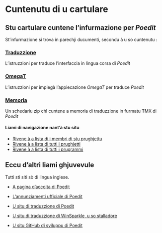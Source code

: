 # Cuntenutu di u cartulare

## Stu cartulare cuntene l’infurmazione per _Poedit_

St’infurmazione si trova in parechji ducumenti, secondu à u so cuntenutu :

### [Traduzzione](Traduzzione.md)
L’istruzzioni per traduce l’interfaccia in lingua corsa di _Poedit_

### [OmegaT](OmegaT.md)
L’istruzzioni per impiegà l’appiecazione _OmegaT_ per traduce _Poedit_

### [Memoria](Memoria.zip)
Un schedariu zip chì cuntene a memoria di traduzzione in furmatu TMX di _Poedit_

#### Liami di navigazione nant’à stu situ
- [Rivene à a lista di i membri di stu prughjettu](./)
- [Rivene à a lista di tutti i prughjetti](../)
- [Rivene à a lista di tutti i prugrammi](../../../../#readme)

## Eccu d’altri liami ghjuvevule
Tutti sti siti sò di lingua inglese.

- [A pagina d’accolta di Poedit](https://poedit.net/)

- [L’annunziamenti ufficiale di Poedit](https://poedit.net/news)

- [U situ di traduzzione di Poedit](https://crowdin.com/project/poedit)

- [U situ di traduzzione di WinSparkle, u so stalladore](https://crowdin.com/project/winsparkle)

- [U situ GitHub di sviluppu di Poedit](https://github.com/vslavik/poedit)
